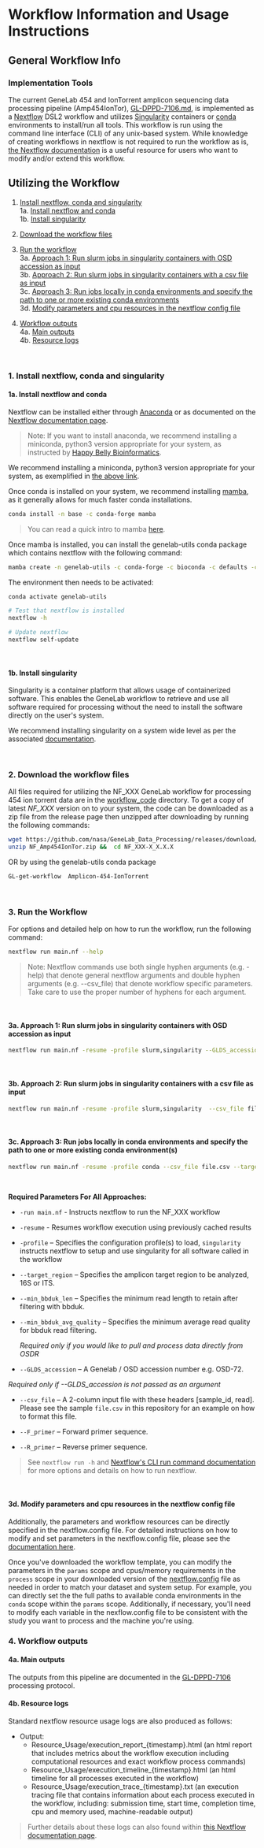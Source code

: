 # Workflow Information and Usage Instructions

## General Workflow Info

### Implementation Tools

The current GeneLab 454 and IonTorrent amplicon sequencing data processing pipeline (Amp454IonTor), [GL-DPPD-7106.md](../../Pipeline_GL-DPPD-7106_Versions/GL-DPPD-7106.md), is implemented as a [Nextflow](https://nextflow.io/) DSL2 workflow and utilizes [Singularity](https://docs.sylabs.io/guides/3.10/user-guide/introduction.html) containers or [conda](https://docs.conda.io/en/latest/) environments to install/run all tools. This workflow is run using the command line interface (CLI) of any unix-based system.  While knowledge of creating workflows in nextflow is not required to run the workflow as is, [the Nextflow documentation](https://nextflow.io/docs/latest/index.html) is a useful resource for users who want to modify and/or extend this workflow.   

## Utilizing the Workflow

1. [Install nextflow, conda and singularity](#1-install-nextflow-conda-and-singularity)  
   1a. [Install nextflow and conda](#1a-install-nextflow-and-conda)  
   1b. [Install singularity](#1b-install-singularity)  

2. [Download the workflow files](#2-download-the-workflow-files)  

3. [Run the workflow](#3-run-the-workflow)  
   3a. [Approach 1: Run slurm jobs in singularity containers with OSD accession as input](#3a-approach-1-run-slurm-jobs-in-singularity-containers-with-osd-accession-as-input)   
   3b. [Approach 2: Run slurm jobs in singularity containers with a csv file as input](#3b-approach-2-run-slurm-jobs-in-singularity-containers-with-a-csv-file-as-input)  
   3c. [Approach 3: Run jobs locally in conda environments and specify the path to one or more existing conda environments](#3c-approach-run-jobs-locally-in-conda-environments-and-specify-the-path-to-one-or-more-existing-conda-environments)  
   3d. [Modify parameters and cpu resources in the nextflow config file](#3d-modify-parameters-and-cpu-resources-in-the-nextflow-config-file)  

4. [Workflow outputs](#4-workflow-outputs)  
   4a. [Main outputs](#4a-main-outputs)  
   4b. [Resource logs](#4b-resource-logs)  

<br>

### 1. Install nextflow, conda and singularity



####  1a. Install nextflow and conda

Nextflow can be installed either through [Anaconda](https://anaconda.org/bioconda/nextflow) or as documented on the [Nextflow documentation page](https://www.nextflow.io/docs/latest/getstarted.html).

> Note: If you want to install anaconda, we recommend installing a miniconda, python3 version appropriate for your system, as instructed by [Happy Belly Bioinformatics](https://astrobiomike.github.io/unix/conda-intro#getting-and-installing-conda).  

We recommend installing a miniconda, python3 version appropriate for your system, as exemplified in [the above link](https://astrobiomike.github.io/unix/conda-intro#getting-and-installing-conda).

Once conda is installed on your system, we recommend installing [mamba](https://github.com/mamba-org/mamba#mamba), as it generally allows for much faster conda installations.

```bash
conda install -n base -c conda-forge mamba
```

> You can read a quick intro to mamba [here](https://astrobiomike.github.io/unix/conda-intro#bonus-mamba-no-5).

Once mamba is installed, you can install the genelab-utils conda package which contains nextflow with the following command:

```bash
mamba create -n genelab-utils -c conda-forge -c bioconda -c defaults -c astrobiomike genelab-utils
```

The environment then needs to be activated:

```bash
conda activate genelab-utils

# Test that nextflow is installed
nextflow -h

# Update nextflow
nextflow self-update
```

<br>

#### 1b. Install singularity

Singularity is a container platform that allows usage of containerized software. This enables the GeneLab workflow to retrieve and use all software required for processing without the need to install the software directly on the user's system.

We recommend installing singularity on a system wide level as per the associated [documentation](https://docs.sylabs.io/guides/3.10/admin-guide/admin_quickstart.html).

<br>

### 2. Download the workflow files

All files required for utilizing the NF_XXX GeneLab workflow for processing 454 ion torrent data are in the [workflow_code](workflow_code) directory. To get a copy of latest *NF_XXX* version on to your system, the code can be downloaded as a zip file from the release page then unzipped after downloading by running the following commands: 

```bash
wget https://github.com/nasa/GeneLab_Data_Processing/releases/download/NF_Amp454IonTor/NF_Amp454IonTor.zip
unzip NF_Amp454IonTor.zip &&  cd NF_XXX-X_X.X.X
```

OR by using the genelab-utils conda package

```bash
GL-get-workflow  Amplicon-454-IonTorrent
```

<br>

### 3. Run the Workflow

For options and detailed help on how to run the workflow, run the following command:

```bash
nextflow run main.nf --help
```

> Note: Nextflow commands use both single hyphen arguments (e.g. -help) that denote general nextflow arguments and double hyphen arguments (e.g. --csv_file) that denote workflow specific parameters.  Take care to use the proper number of hyphens for each argument.

<br>

#### 3a. Approach 1: Run slurm jobs in singularity containers with OSD accession as input

```bash
nextflow run main.nf -resume -profile slurm,singularity --GLDS_accession OSD-72 --target_region 16S --min_bbduk_len 50 --min_bbduk_avg_quality 15
```

<br>

#### 3b. Approach 2: Run slurm jobs in singularity containers with a csv file as input

```bash
nextflow run main.nf -resume -profile slurm,singularity  --csv_file file.csv --target_region 16S --F_primer AGAGTTTGATCCTGGCTCAG --R_primer CTGCCTCCCGTAGGAGT --min_bbduk_len 50 --min_bbduk_avg_quality 15
```

<br>

#### 3c. Approach 3: Run jobs locally in conda environments and specify the path to one or more existing conda environment(s)

```bash
nextflow run main.nf -resume -profile conda --csv_file file.csv --target_region 16S --F_primer AGAGTTTGATCCTGGCTCAG --R_primer CTGCCTCCCGTAGGAGT --min_bbduk_len 50 --min_bbduk_avg_quality 15 --conda.qc <path/to/existing/conda/environment>
```

<br>

**Required Parameters For All Approaches:**

* `-run main.nf` - Instructs nextflow to run the NF_XXX workflow 
* `-resume` - Resumes  workflow execution using previously cached results
* `-profile` – Specifies the configuration profile(s) to load, `singularity` instructs nextflow to setup and use singularity for all software called in the workflow
* `--target_region` – Specifies the amplicon target region to be analyzed, 16S or ITS.
* `--min_bbduk_len` – Specifies the minimum read length to retain after filtering with bbduk. 
* `--min_bbduk_avg_quality` – Specifies the minimum average read quality for bbduk read filtering. 
  
  

  *Required only if you would like to pull and process data directly from OSDR*

* `--GLDS_accession` – A Genelab / OSD accession number e.g. OSD-72.

*Required only if --GLDS_accession is not passed as an argument*

* `--csv_file` –  A 2-column input file with these headers [sample_id, read]. Please see the sample `file.csv` in this repository for an example on how to format this file.

* `--F_primer` – Forward primer sequence.

* `--R_primer` – Reverse primer sequence.

> See `nextflow run -h` and [Nextflow's CLI run command documentation](https://nextflow.io/docs/latest/cli.html#run) for more options and details on how to run nextflow.

<br>

#### 3d. Modify parameters and cpu resources in the nextflow config file

Additionally, the parameters and workflow resources can be directly specified in the nextflow.config file. For detailed instructions on how to modify and set parameters in the nextflow.config file, please see the [documentation here](https://www.nextflow.io/docs/latest/config.html).

Once you've downloaded the workflow template, you can modify the parameters in the `params` scope and cpus/memory requirements in the `process` scope in your downloaded version of the [nextflow.config](workflow_code/nextflow.config) file as needed in order to match your dataset and system setup. For example, you can directly set the the full paths to available conda environments in the `conda` scope within the `params`  scope. Additionally, if necessary, you'll need to modify each variable in the nexflow.config file to be consistent with the study you want to process and the machine you're using.

### 4.  Workflow outputs

#### 4a. Main outputs

The outputs from this pipeline are documented in the [GL-DPPD-7106](../../Pipeline_GL-DPPD-7106_Versions/GL-DPPD-7106.md) processing protocol.

#### 4b. Resource logs

Standard nextflow resource usage logs are also produced as follows:

- Output:
  - Resource_Usage/execution_report_{timestamp}.html (an html report that includes metrics about the workflow execution including computational resources and exact workflow process commands)
  - Resource_Usage/execution_timeline_{timestamp}.html (an html timeline for all processes executed in the workflow)
  - Resource_Usage/execution_trace_{timestamp}.txt (an execution tracing file that contains information about each process executed in the workflow, including: submission time, start time, completion time, cpu and memory used, machine-readable output)

> Further details about these logs can also found within [this Nextflow documentation page](https://www.nextflow.io/docs/latest/tracing.html#execution-report).


